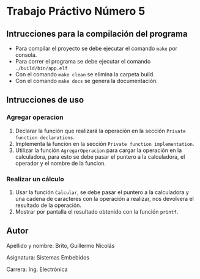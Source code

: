 # Trabajo Práctivo Número 5

## Intrucciones para la compilación del programa
- Para compilar el proyecto se debe ejecutar el comando `make` por consola.
- Para correr el programa se debe ejecutar el comando `./build/bin/app.elf`
- Con el comando `make clean` se elimina la carpeta build.
- Con el comando `make docs` se genera la documentación.

## Intrucciones de uso

### Agregar operacion

1. Declarar la función que realizará la operación en la sección `Private function declarations`.
2. Implementa la función en la sección `Private function implementation`.
3. Utilizar la función `AgregarOperacion` para cargar la operación en la calculadora, para esto se debe pasar el puntero a la calculadora, el operador y el nombre de la funcion.

### Realizar un cálculo

1. Usar la función `Calcular`, se debe pasar el puntero a la calculadora y una cadena de caracteres con la operación a realizar, nos devolvera el resultado de la operación.
2. Mostrar por pantalla el resultado obtenido con la función `printf`.

## Autor

Apellido y nombre: Brito, Guillermo Nicolás

Asignatura: Sistemas Embebidos

Carrera: Ing. Electrónica